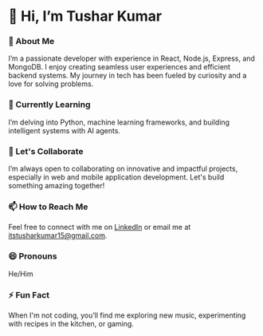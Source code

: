 # 👋 Hi, I’m Tushar Kumar  

### 👀 About Me  
I’m a passionate developer with experience in React, Node.js, Express, and MongoDB. I enjoy creating seamless user experiences and efficient backend systems. My journey in tech has been fueled by curiosity and a love for solving problems.  

### 🌱 Currently Learning  
I’m delving into Python, machine learning frameworks, and building intelligent systems with AI agents.  

### 💬 Let's Collaborate  
I’m always open to collaborating on innovative and impactful projects, especially in web and mobile application development. Let's build something amazing together!  

### 📫 How to Reach Me  
Feel free to connect with me on [LinkedIn](www.linkedin.com/in/tus4ar-kumar-Vanity ) or email me at itstusharkumar15@gmail.com.  

### 😄 Pronouns  
He/Him  

### ⚡ Fun Fact  
When I'm not coding, you’ll find me exploring new music, experimenting with recipes in the kitchen, or gaming.  

